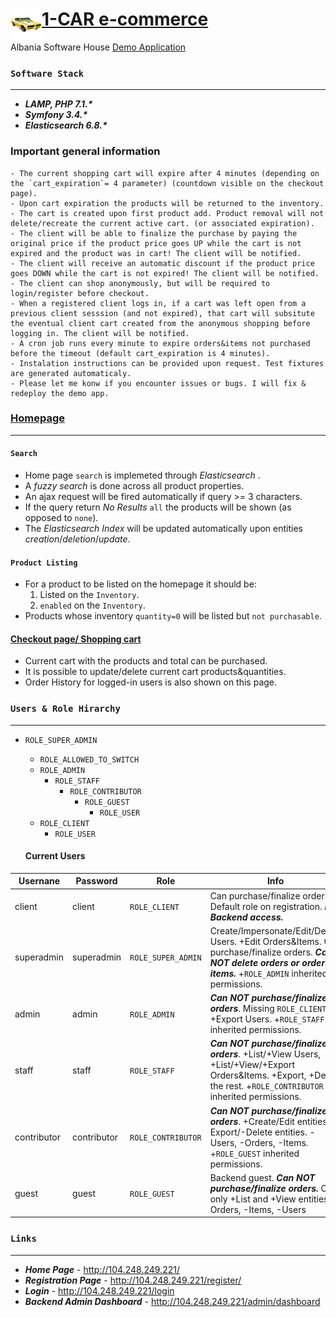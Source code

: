 
# <a href="http://104.248.249.221/"><img align="left" width="50" height="50" src="web/img/car-logo.png" title="1-CAR" alt="1-CAR">1-CAR e-commerce</a>

Albania Software House [Demo Application](http://104.248.249.221/)

### `Software Stack`
---
- ***LAMP, PHP 7.1.\****
- ***Symfony 3.4.\****
- ***Elasticsearch 6.8.\****

### Important general information
    - The current shopping cart will expire after 4 minutes (depending on the `cart_expiration`= 4 parameter) (countdown visible on the checkout page).
    - Upon cart expiration the products will be returned to the inventory.
    - The cart is created upon first product add. Product removal will not delete/recreate the current active cart. (or associated expiration).
    - The client will be able to finalize the purchase by paying the original price if the product price goes UP while the cart is not expired and the product was in cart! The client will be notified.
    - The client will receive an automatic discount if the product price goes DOWN while the cart is not expired! The client will be notified.
    - The client can shop anonymously, but will be required to login/register before checkout.
    - When a registered client logs in, if a cart was left open from a previous client sesssion (and not expired), that cart will subsitute the eventual client cart created from the anonymous shopping before logging in. The client will be notified.
    - A cron job runs every minute to expire orders&items not purchased before the timeout (default cart_expiration is 4 minutes).
    - Instalation instructions can be provided upon request. Test fixtures are generated automaticaly.
    - Please let me konw if you encounter issues or bugs. I will fix & redeploy the demo app.
    
### [Homepage](http://104.248.249.221/)
---

  #### `Search`
  - Home page `search` is implemeted through *Elasticsearch* .
  - A *fuzzy search* is done across all product properties.
  - An ajax request will be fired automatically if query >= 3 characters.
  - If the query return *No Results* `all` the products will be shown (as opposed to `none`).
  - The *Elasticsearch Index* will be updated automatically upon entities *creation*/*deletion*/*update*. 

  #### `Product Listing`
  - For a product to be listed on the homepage it should be:
    1. Listed on the `Inventory`.
    2. `enabled` on the `Inventory`.
  - Products whose inventory `quantity=0` will be listed but `not purchasable`.

  #### [Checkout page/ Shopping cart](http://104.248.249.221/checkout/)
  - Current cart with the products and total can be purchased.
  - It is possible to update/delete current cart products&quantities.
  - Order History for logged-in users is also shown on this page.

    
 ### `Users & Role Hirarchy`
---
- `ROLE_SUPER_ADMIN`
  - `ROLE_ALLOWED_TO_SWITCH`
   - `ROLE_ADMIN`
     - `ROLE_STAFF`
        - `ROLE_CONTRIBUTOR`
          - `ROLE_GUEST`
            - `ROLE_USER`
   - `ROLE_CLIENT`
     - `ROLE_USER`
  
  #### Current Users
  
<table>
    <thead>
      <tr>
          <th>Usernane</th>
          <th>Password</th>
          <th>Role</th>
          <th>Info</th>
      </tr>
    </thead>
      <tbody>
      <tr>
          <td>client</td>
          <td>client</td>
          <td><code>ROLE_CLIENT</code></td>
          <td>
              Can purchase/finalize orders. Default role on registration. <em><b>No Backend access.</b></em>
          </td>
      </tr>
      <tr>
          <td>superadmin</td>
          <td>superadmin</td>
          <td><code>ROLE_SUPER_ADMIN</code></td>
          <td>Create/Impersonate/Edit/Delete Users. +Edit Orders&Items. Can purchase/finalize orders. <em><b>Can NOT delete orders or order-items.</b></em> +<code>ROLE_ADMIN</code> inherited permissions.</td>
      </tr>
      <tr>
          <td>admin</td>
          <td>admin</td>
          <td><code>ROLE_ADMIN</code></td>
          <td><em><b>Can NOT purchase/finalize orders</b></em>. Missing <code>ROLE_CLIENT</code>. +Export Users.  +<code>ROLE_STAFF</code> inherited permissions.</td>
      </tr>
      <tr>
          <td>staff</td>
          <td>staff</td>
          <td><code>ROLE_STAFF</code></td>
          <td><em><b>Can NOT purchase/finalize orders</b></em>. +List/+View Users, +List/+View/+Export Orders&Items. +Export, +Delete the rest. +<code>ROLE_CONTRIBUTOR</code> inherited permissions.</td>
      </tr>
      <tr>
          <td>contributor</td>
          <td>contributor</td>
          <td><code>ROLE_CONTRIBUTOR</code></td>
          <td><em><b>Can NOT purchase/finalize orders</b></em>. +Create/Edit entities, -Export/-Delete entities. -Users, -Orders, -Items. +<code>ROLE_GUEST</code> inherited permissions.</td>
      </tr>
      <tr>
          <td>guest</td>
          <td>guest</td>
          <td><code>ROLE_GUEST</code></td>
          <td>Backend guest. <em><b>Can NOT purchase/finalize orders.</b></em> Can only +List and +View entities. -Orders, -Items, -Users</td>
      </tr>
      </tbody>
</table>

 ### `Links`
---
- ***Home Page*** - http://104.248.249.221/
- ***Registration Page*** - http://104.248.249.221/register/
- ***Login*** - http://104.248.249.221/login
- ***Backend Admin Dashboard*** - http://104.248.249.221/admin/dashboard